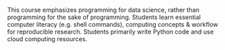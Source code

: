 This course emphasizes programming for data science, rather than programming for the sake of programming. Students learn essential computer literacy (e.g. shell commands), computing concepts & workflow for reproducible research. Students primarily write Python code and use cloud computing resources.
